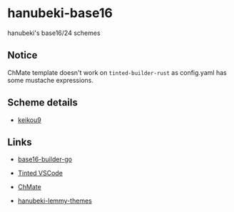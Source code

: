 # hanubeki-base16
hanubeki's base16/24 schemes

## Notice
ChMate template doesn't work on `tinted-builder-rust` as config.yaml has some mustache expressions.

## Scheme details
* [keikou9](https://lm.korako.me/post/78901)

## Links
* [base16-builder-go](https://github.com/tinted-theming/base16-builder-go)
* [Tinted VSCode](https://github.com/tinted-theming/tinted-vscode)
* [ChMate](https://chmate.airfront.co.jp/)

* [hanubeki-lemmy-themes](https://github.com/hanubeki/hanubeki-lemmy-themes)
